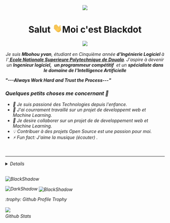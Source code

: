 <p align="center">
  <img src="https://github.com/thompsonemerson/thompsonemerson/raw/master/cover-thompson.png" />
</p>

<h1 align="center">Salut <img src="https://raw.githubusercontent.com/ABSphreak/ABSphreak/master/gifs/Hi.gif" width="30px">Moi c'est Blackdot</h1>
<p align="center">
  <a href="https://github.com/DarkShadowCoder/DarkShadowCoder"><img src="https://readme-typing-svg.herokuapp.com?lines=Etudiant+en+Genie+Logiciel;Developpeur+Web+Full+Stack;Aspirant%20|%20AI%20|%20ML%20&center=true&width=500&height=50"></a>
</p>
<p align="center">
<em>
    Je suis <b> Mbohou yvan</b>, étudiant en Cinquième année <b> d'Ingénierie Logiciel </b> à l'<a href="https://www.bing.com/ck/a?!&&p=c408dc4e78f28f0aJmltdHM9MTY5MTAyMDgwMCZpZ3VpZD0wYzkyMDI1OC1hOGUwLTY4NTMtMGRiZi0xMTBmYTkzOTY5ZmQmaW5zaWQ9NTE3Mg&ptn=3&hsh=3&fclid=0c920258-a8e0-6853-0dbf-110fa93969fd&psq=Ecole+Nationale+Superieure+Polytechnique+de+Douala&u=a1aHR0cHM6Ly9lbnNwZC11ZG8uY20v&ntb=1"> <b>Ecole Nationale Superieure Polytechnique de Douala</b></a>.
    J'aspire à devenir un <b>Ingenieur logiciel,</b>&nbsp; <b>un programmeur compétitif</b>&nbsp; et un <b>spécialiste dans le domaine de  l'Intelligence Artificielle</b> 
  <br>
  
  <b style=""><i>"---Always Work Hard and Trust the Process---"</i></b>
</p>

<h3>Quelques petits choses me concernant 🧑</h3>

- 🧞 Je suis passioné des Technologies depuis l'enfance.
- 🔭 J'ai courrament travaillé sur un projet de developpemt web et Machine Learning.
- 👯 Je desire collaborer sur un projet de de developpement web et Machine Learning.
- 💡 Contribuer à des projets Open Source est une passion pour moi.
- ⚡ Fun fact: J'aime la musique (écouter) .
<br>

---
<details>
  <sumary>
      ✨ Outils techniques couramment utilisés:
  </sumary>
  <br>
  <code><a href="https://www.python.org/" target="_blank"><img height="30" src="https://www.vectorlogo.zone/logos/python/python-icon.svg"></a></code>
<code><a href="https://www.oracle.com/java/" target="_blank"><img height="30" src="https://www.vectorlogo.zone/logos/java/java-icon.svg"></a></code>
<code><a href="https://www.javascript.com/" target="_blank"><img height="30" src="https://raw.githubusercontent.com/devicons/devicon/master/icons/javascript/javascript-plain.svg"></a></code>
<code><a href="https://reactjs.org/" target="_blank"><img height="30" src="https://www.vectorlogo.zone/logos/reactjs/reactjs-icon.svg"></a></code>
<code><a href="https://nextjs.org/" target="_blank"><img height="30" src="https://upload.wikimedia.org/wikipedia/commons/thumb/1/10/Cib-next-js_%28CoreUI_Icons_v1.0.0%29.svg/120px-Cib-next-js_%28CoreUI_Icons_v1.0.0%29.svg.png"></a></code>
<code><a href="https://www.w3schools.com/html/" target="_blank"><img height="30" src="https://www.vectorlogo.zone/logos/w3_html5/w3_html5-icon.svg"></a></code>
<code><a href="https://www.w3schools.com/css/" target="_blank"><img height="30" src="https://raw.githubusercontent.com/devicons/devicon/master/icons/css3/css3-original.svg"></a></code>
<code><a href="https://id.heroku.com/login" target="_blank"><img src="https://www.vectorlogo.zone/logos/heroku/heroku-icon.svg" alt="heroku"  height="30"></a></code>
<code><a href="https://redux.js.org" target="_blank"> <img src="https://raw.githubusercontent.com/devicons/devicon/master/icons/redux/redux-original.svg" alt="redux" height="30"></a></code>
<code><a href="https://sass-lang.com" target="_blank"> <img src="https://raw.githubusercontent.com/devicons/devicon/master/icons/sass/sass-original.svg" alt="sass"  height="30"></a></code>
 <code> <a href="https://tailwindcss.com/" target="_blank"> <img src="https://www.vectorlogo.zone/logos/tailwindcss/tailwindcss-icon.svg" alt="tailwind" height="30"/> </a> </code>
<code><a href="https://nodejs.org/en/" target="_blank"><img height="30" src="https://www.vectorlogo.zone/logos/nodejs/nodejs-icon.svg"></a></code>
<code><a href="https://firebase.google.com/" target="_blank"><img height="30" src="https://www.vectorlogo.zone/logos/firebase/firebase-icon.svg"></a></code>
<code><a href="https://git-scm.com/" target="_blank"><img height="30" src="https://www.vectorlogo.zone/logos/git-scm/git-scm-icon.svg"></a></code>
<code><a href="https://www.json.org/" target="_blank"><img height="30" src="https://www.vectorlogo.zone/logos/json/json-icon.svg"></a></code>
<code><a href="https://colab.research.google.com/" target="_blank"><img height="30" src="https://colab.research.google.com/img/colab_favicon_256px.png"></a></code> 
</details>
<br>
<p align="left"> <img src="https://komarev.com/ghpvc/?username=DarkhadowCoder&label=Profile%20views&color=0e75b6&style=flat" alt="BlackShadow" /></p>

<p>
  <img width="49%"   src="https://github-readme-streak-stats.herokuapp.com/?user=DarkShadowCoder&theme=nightowl&hide_border=true&fire=DD2727" alt="DarkShadow" />
  <img width="40%" align="center"  src="https://github-readme-stats.vercel.app/api/top-langs?username=DarkShadowCoder&color=0e75b6&style=flat&theme=nightowl&hide_border=true" alt="BlackShadow" />
</p>

<summary>:trophy: Github Profile Trophy</summary>
  <br/>
  <img src="https://github-profile-trophy.vercel.app/?username=DarkShadowCoder">
<summary>Github Stats</summary>


